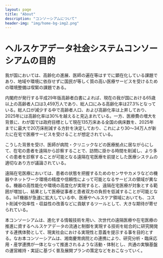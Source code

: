 ```yaml
---
layout: page
title: "About"
description: "コンソーシアムについて"
header-img: "img/home-bg-img2.png"
---
```

# ヘルスケアデータ社会システムコンソーシアムの目的
我が国においては、高齢化の進展、医師の遍在等はすでに顕在化している課題であり、地域や環境に依存せずに国民が等しく質の高い医療サービスを受けるための環境整備は喫緊の課題である。

内閣府が発行する平成29年版高齢者白書によれば、現在の我が国における65歳以上の高齢者人口は3,459万人であり、総人口にみる高齢化率は27.3%となっている。総人口が減少する中で高齢者人口、および高齢化率は上昇しており、2025年には高齢化率は30%を越えると見込まれている。一方、医療費の増大を背景に、わが国では政府目標として現在135万床ある全国の病床数を、2025年までに最大で20万床削減する方針を決定しており、これにより30～34万人が新たに在宅で医療サービスを受けることが想定されている。

こうした背景を受け、医師が病院・クリニックなどの医療拠点に居ながらにして、在宅の患者を遠隔から診察することで、訪問に掛かる時間を削減し、より多くの患者を診察することが可能となる遠隔在宅医療を前提とした医療システムの適切なあり方が議論されている。

遠隔在宅医療においては、患者の状態を把握するためのセンサやカメラなどの機器やネットワーク環境の精度や信頼性によって可能となるサービスの領域が異なる。機器の高性能化や環境の高度化が実現すると、遠隔在宅医療が対象とする範囲が増加し、結果として医療従事者と患者双方の負担を低減することが可能となる。IoT機器が急速に拡大している中、医療やヘルスケア領域においても、コスト削減や効率性・収益性の改善などに貢献するツールとして、大きな期待が寄せられている。

本コンソーシアムは、進化する情報技術を用い、次世代の遠隔医療や在宅医療の推進に資するヘルスケアデータの流通と制御を実現する技術を総合的に研究開発する連携体勢として、現実社会における実現性と意義を提示する事を目的とする。なお本コンソーシアムは、湘南慶育病院との連携により、研究分析・臨床応用・産学連携が一体となって推進されるような活動・体制とし、共通の実験基盤の運営維持・実証に基づく普及展開プランの策定などをおこなっていく。
